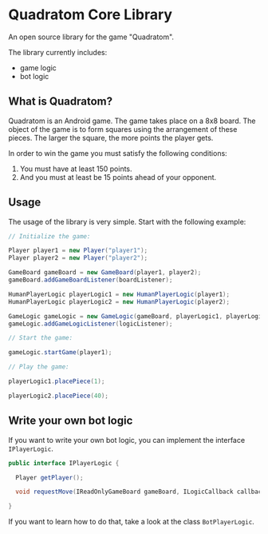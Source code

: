 # Quadratom Core Library

An open source library for the game "Quadratom".

The library currently includes:
- game logic
- bot logic

## What is Quadratom?

Quadratom is an Android game. The game takes place on a 8x8 board. The object of the game is to form squares using the arrangement of these pieces. The larger the square, the more points the player gets. 

In order to win the game you must satisfy the following conditions:

1. You must have at least 150 points.
1. And you must at least be 15 points ahead of your opponent.

## Usage

The usage of the library is very simple. Start with the following example:

```Java
// Initialize the game:

Player player1 = new Player("player1");
Player player2 = new Player("player2");

GameBoard gameBoard = new GameBoard(player1, player2);
gameBoard.addGameBoardListener(boardListener);

HumanPlayerLogic playerLogic1 = new HumanPlayerLogic(player1);
HumanPlayerLogic playerLogic2 = new HumanPlayerLogic(player2);

GameLogic gameLogic = new GameLogic(gameBoard, playerLogic1, playerLogic2);
gameLogic.addGameLogicListener(logicListener);

// Start the game:

gameLogic.startGame(player1);

// Play the game:

playerLogic1.placePiece(1);

playerLogic2.placePiece(40);
```

## Write your own bot logic

If you want to write your own bot logic, you can implement the interface `IPlayerLogic`.

```Java
public interface IPlayerLogic {

  Player getPlayer();

  void requestMove(IReadOnlyGameBoard gameBoard, ILogicCallback callback);

}
```

If you want to learn how to do that, take a look at the class `BotPlayerLogic`.
